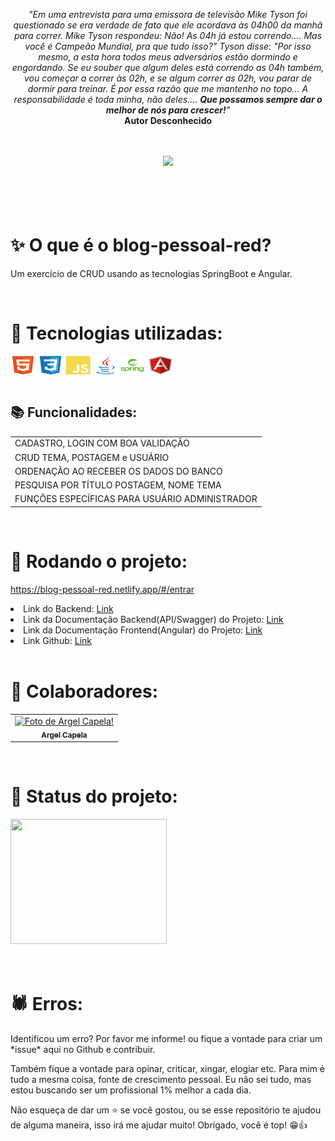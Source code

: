 <!--<div id="portfolio-slideshow-items" class="hide-on-portfolio" visibility="0">
<div class="item"><video id="portfolio-video" data-yt2html5="https://youtu.be/WoeL3G3pUDs" controls></video></div>
</div>
-->

<div class="hide-on-portfolio">

<div align="center">
	<p><i>"Em uma entrevista para uma emissora de televisão Mike Tyson foi questionado se era verdade de fato que ele acordava às 04h00 da manhã para correr. Mike Tyson respondeu: Não! As 04h já estou correndo.... Mas você é Campeão Mundial, pra que tudo isso?" Tyson disse: "Por isso mesmo, a esta hora todos meus adversários estão dormindo e engordando. Se eu souber que algum deles está correndo as 04h também, vou começar a correr às 02h, e se algum correr as 02h, vou parar de dormir para treinar. É por essa razão que me mantenho no topo... A responsabilidade é toda minha, não deles.... <b>Que possamos sempre dar o melhor de nós para crescer!</b>" </i><br><b>Autor Desconhecido</b></p>
<br><br>
	<img src="https://i.imgur.com/ndImDZ1.jpg" width="250px">
</div>
<br><br>
</div>
<br><br>

<div class="hide-on-portfolio">
	
# ✨ O que é o blog-pessoal-red?
	
Um exercício de CRUD usando as tecnologias SpringBoot e Angular. <br>
</div>
<br>

<div class="col-12">

# 🔧 Tecnologias utilizadas:<br>
<div style="display: inline_block">
    <img align="center" alt="gel-HTML" height="30" width="40" src="https://raw.githubusercontent.com/devicons/devicon/master/icons/html5/html5-original.svg">
    <img align="center" alt="gel-CSS" height="30" width="40" src="https://raw.githubusercontent.com/devicons/devicon/master/icons/css3/css3-original.svg">
    <img align="center" alt="gel-Js" height="30" width="40" src="https://raw.githubusercontent.com/devicons/devicon/master/icons/javascript/javascript-plain.svg">
    <img align="center" alt="gel-java" height="30" width="40" src="https://raw.githubusercontent.com/devicons/devicon/master/icons/java/java-original.svg">
    <img align="center" alt="gel-spring" height="30" width="40" src="https://raw.githubusercontent.com/devicons/devicon/master/icons/spring/spring-original-wordmark.svg">
    <img align="center" alt="gel-spring" height="30" width="40" src="https://raw.githubusercontent.com/devicons/devicon/master/icons/angularjs/angularjs-original.svg">

</div>
<br>
	
## :books: Funcionalidades:<br>
<table class="special-border">
<tr>
    <td colspan="2">CADASTRO, LOGIN COM BOA VALIDAÇÃO</td>
</tr> 
<tr>
    <td colspan="2">CRUD TEMA, POSTAGEM e USUÁRIO</td>
</tr> 
<tr>
    <td colspan="2">ORDENAÇÃO AO RECEBER OS DADOS DO BANCO</td>
</tr> 
<tr>
    <td colspan="2">PESQUISA POR TÍTULO POSTAGEM, NOME TEMA</td>
</tr> 
<tr>
    <td colspan="2">FUNÇÕES ESPECÍFICAS PARA USUÁRIO ADMINISTRADOR</td>
</tr> 
</table>
 <br>
  
<div class="col-12">

# 🚀 Rodando o projeto:<br>
<a href="https://blog-pessoal-red.netlify.app/#/entrar">https://blog-pessoal-red.netlify.app/#/entrar</a>
<li>Link do Backend:  <a href="https://blog-pessoal-red-backend.herokuapp.com/swagger-ui/">Link</a></li>
<li>Link da Documentação Backend(API/Swagger) do Projeto: <a href="https://argelcapela.github.io/blog-pessoal-red-backend/">Link</a></li>
<li>Link da Documentação Frontend(Angular) do Projeto: <a href="https://argelcapela.github.io/blog-pessoal-red-frontend/">Link</a></li>
<li>Link Github: <a href="https://github.com/argelcapela/te-amo-mil-milhoes-frontend">Link</a></li>

	
</div>
<br>


<div class="col-12">
	
# 🤝 Colaboradores:<br>
<table>
  <tr>
    <td align="center">
      <a href="http://github.com/argelcapela">
        <img src="https://avatars.githubusercontent.com/u/79276276?s=400&u=055b803f4708d59eaf50208ba601f85844125757&v=4" width="100px;" alt="Foto de Argel Capela!"/><br>
        <sub>
          <b>Argel Capela</b>
        </sub>
      </a>
    </td>
  </tr>
</table>
<br>
</div>
	
<div class="col-12">
	
# 📅 Status do projeto:<br>
<img src="https://i.imgur.com/3bRGIPH.png" width="250px" height="200px">
</div>
	
<br>
<br>

<div class="col-12">
	
# 🕷 Erros:<br>
<p>Identificou um erro? Por favor me informe! ou fique a vontade para criar um *issue* aqui no Github e contribuir.</p>
<p>Também fique a vontade para opinar, criticar, xingar, elogiar etc. Para mim é tudo a mesma coisa, fonte de crescimento pessoal. Eu não sei tudo, mas estou buscando ser um profissional 1% melhor a cada dia.</p>
</div>
	
<div class="col-12">
<p>Não esqueça de dar um ⭐️ se você gostou, ou se esse repositório te ajudou de alguma maneira, isso irá me ajudar muito! Obrigado, você é top! 😁👍</p>
</div>
	

<br><br>
